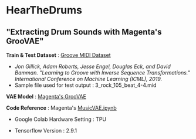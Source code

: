 # HearTheDrums
## "Extracting Drum Sounds with Magenta's GrooVAE"

**Train & Test Dataset** : [Groove MIDI Dataset](https://magenta.tensorflow.org/datasets/groove)
 -  *Jon Gillick, Adam Roberts, Jesse Engel, Douglas Eck, and David Bamman. "Learning to Groove with Inverse Sequence Transformations." International Conference on Machine Learning (ICML), 2019.*
 -  Sample file used for test output :  3_rock_105_beat_4-4.mid

**VAE Model** : [Magenta's GrooVAE](https://github.com/magenta/magenta/tree/main/magenta/models/music_vae)

**Code Reference** : Magenta's [MusicVAE.ipynb](https://colab.research.google.com/github/magenta/magenta-demos/blob/master/colab-notebooks/MusicVAE.ipynb)

- Google Colab Hardware Setting : TPU

- Tensorflow Version : 2.9.1


